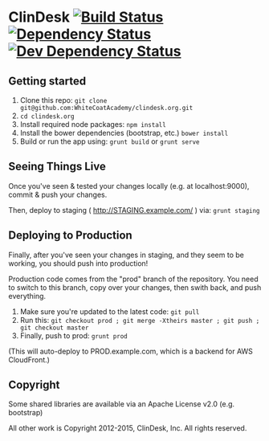# ClinDesk [![Build Status](https://travis-ci.org/WhiteCoatAcademy/clindesk.org.svg?branch=master)](https://travis-ci.org/WhiteCoatAcademy/clindesk.org) [![Dependency Status](https://david-dm.org/WhiteCoatAcademy/clindesk.org/status.svg?theme=shields.io)](https://david-dm.org/WhiteCoatAcademy/clindesk.org) [![Dev Dependency Status](https://david-dm.org/WhiteCoatAcademy/clindesk.org/dev-status.svg?theme=shields.io)](https://david-dm.org/WhiteCoatAcademy/clindesk.org#info=devDependencies)

## Getting started
1. Clone this repo: `git clone git@github.com:WhiteCoatAcademy/clindesk.org.git`
2. `cd clindesk.org`
3. Install required node packages: `npm install`
4. Install the bower dependencies (bootstrap, etc.) `bower install`
5. Build or run the app using: `grunt build` or `grunt serve`

## Seeing Things Live

Once you've seen & tested your changes locally (e.g. at localhost:9000), commit & push your changes.

Then, deploy to staging ( http://STAGING.example.com/ ) via: `grunt staging`

## Deploying to Production

Finally, after you've seen your changes in staging, and they seem to be working, you should push into production!

Production code comes from the "prod" branch of the repository. You need to switch to this branch, copy over your changes, then swith back, and push everything.

1. Make sure you're updated to the latest code: `git pull`
2. Run this: `git checkout prod ; git merge -Xtheirs master ; git push ; git checkout master`
3. Finally, push to prod: `grunt prod`

(This will auto-deploy to PROD.example.com, which is a backend for AWS CloudFront.)

## Copyright

Some shared libraries are available via an Apache License v2.0 (e.g. bootstrap)

All other work is Copyright 2012-2015, ClinDesk, Inc. All rights reserved.
